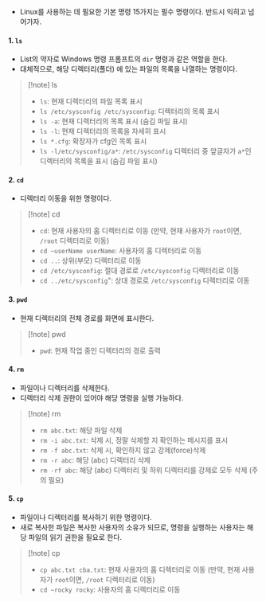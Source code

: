 - Linux를 사용하는 데 필요한 기본 명령 15가지는 필수 명령이다. 반드시 익히고 넘어가자.

#### 1. `ls`
 - List의 약자로 Windows 명령 프롬프트의 `dir` 명령과 같은 역할을 한다. 
 - 대체적으로, 해당 디렉터리(폴더) 에 있는 파일의 목록을 나열하는 명령이다.

> [!note] ls
> - `ls`: 현재 디렉터리의 파일 목록 표시
> - `ls /etc/sysconfig /etc/sysconfig`: 디렉터리의 목록 표시
> - `ls -a`: 현재 디렉터리의 목록 표시 (숨김 파일 표시)
> - `ls -l`: 현재 디렉터리의 목록을 자세히 표시
> - `ls *.cfg`: 확장자가 cfg인 목록 표시
> - `ls -l/etc/sysconfig/a*`: `/etc/sysconfig` 디렉터리 중 앞글자가 `a*`인 디렉터리의 목록을 표시 (숨김 파일 표시)

#### 2. `cd`
- 디렉터리 이동을 위한 명령이다.

> [!note] cd
> - `cd`: 현재 사용자의 홈 디렉터리로 이동 (만약, 현재 사용자가 `root`이면, `/root` 디렉터리로 이동)
> - `cd ~userName userName`: 사용자의 홈 디렉터리로 이동
> - `cd ..`: 상위(부모) 디렉터리로 이동
> - `cd /etc/sysconfig`: 절대 경로로 `/etc/sysconfig` 디렉터리로 이동
> - `cd ../etc/sysconfig`": 상대 경로로 `/etc/sysconfig` 디렉터리로 이동

#### 3. `pwd`
- 현재 디렉터리의 전체 경로를 화면에 표시한다.

> [!note] pwd
> - `pwd`: 현재 작업 중인 디렉터리의 경로 출력

#### 4. `rm`
- 파일이나 디렉터리를 삭제한다.
- 디렉터리 삭제 권한이 있어야 해당 명령을 실행 가능하다.

> [!note] rm
> - `rm abc.txt`: 해당 파일 삭제
> - `rm -i abc.txt`: 삭제 시, 정말 삭제할 지 확인하는 메시지를 표시
> - `rm -f abc.txt`: 삭제 시, 확인하지 않고 강제(force)삭제
> - `rm -r abc`: 해당 (abc) 디렉터리 삭제
> - `rm -rf abc`: 해당 (abc) 디렉터리 및 하위 디렉터리를 강제로 모두 삭제 (주의 필요)

#### 5. `cp`
- 파일이나 디렉터리를 복사하기 위한 명령이다.
- 새로 복사한 파일은 복사한 사용자의 소유가 되므로, 명령을 실행하는 사용자는 해당 파일의 읽기 권한을 필요로 한다.

> [!note] cp
> - `cp abc.txt cba.txt`: 현재 사용자의 홈 디렉터리로 이동 (만약, 현재 사용자가 `root`이면, `/root` 디렉터리로 이동)
> - `cd ~rocky rocky`: 사용자의 홈 디렉터리로 이동
